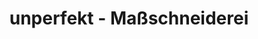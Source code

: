 ---
title: "unperfekt - Maßschneiderei"
url: /sankt-radegund-bei-graz/unperfekt-massschneiderei/
shop: Schneiderei
---
